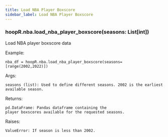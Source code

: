 ```yaml
---
title: Load NBA Player Boxscore
sidebar_label: Load NBA Player Boxscore
---
```


### hoopR.nba.load_nba_player_boxscore(seasons: List[int])
Load NBA player boxscore data

Example:

    nba_df = hoopR.nba.load_nba_player_boxscore(seasons=[range(2002,2022)])

Args:

    seasons (list): Used to define different seasons. 2002 is the earliest available season.

Returns:

    pd.DataFrame: Pandas dataframe containing the
    player boxscores available for the requested seasons.

Raises:

    ValueError: If season is less than 2002.